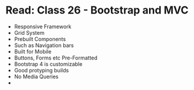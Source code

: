 # Read: Class 26 - Bootstrap and MVC
* Responsive Framework
* Grid System
* Prebuilt Components
* Such as Navigation bars
* Built for Mobile
* Buttons, Forms etc Pre-Formatted
* Bootstrap 4 is customizable
* Good protyping builds
* No Media Queries
* 